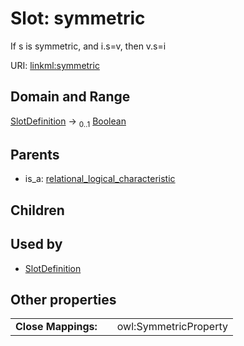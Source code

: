
# Slot: symmetric


If s is symmetric, and i.s=v, then v.s=i

URI: [linkml:symmetric](https://w3id.org/linkml/symmetric)


## Domain and Range

[SlotDefinition](SlotDefinition.md) &#8594;  <sub>0..1</sub> [Boolean](types/Boolean.md)

## Parents

 *  is_a: [relational_logical_characteristic](relational_logical_characteristic.md)

## Children


## Used by

 * [SlotDefinition](SlotDefinition.md)

## Other properties

|  |  |  |
| --- | --- | --- |
| **Close Mappings:** | | owl:SymmetricProperty |

